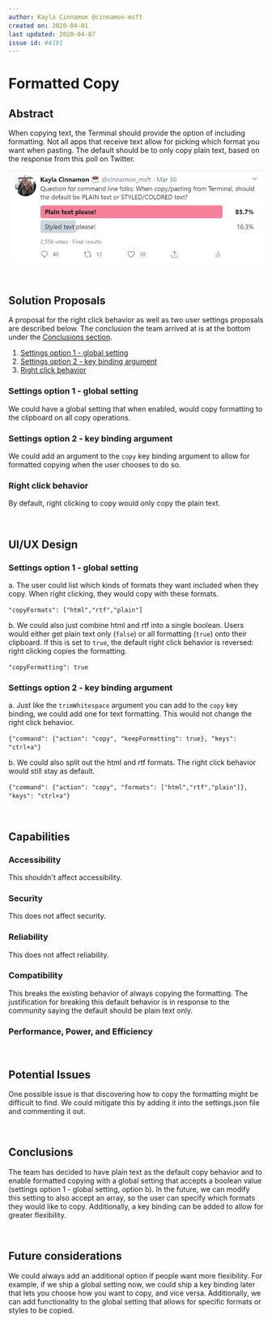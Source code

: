 ```yaml
---
author: Kayla Cinnamon @cinnamon-msft
created on: 2020-04-01
last updated: 2020-04-07
issue id: #4191
---
```


# Formatted Copy

## Abstract

When copying text, the Terminal should provide the option of including formatting. Not all apps that receive text allow for picking which format you want when pasting. The default should be to only copy plain text, based on the response from this poll on Twitter.

![Twitter poll](twitter-poll.png)

<br>

## Solution Proposals

A proposal for the right click behavior as well as two user settings proposals are described below. The conclusion the team arrived at is at the bottom under the [Conclusions section](#conclusions).

1. [Settings option 1 - global setting](#settings-option-1---global-setting)
2. [Settings option 2 - key binding argument](#settings-option-2---key-binding-argument)
3. [Right click behavior](#right-click-behavior)

### Settings option 1 - global setting

We could have a global setting that when enabled, would copy formatting to the clipboard on all copy operations.

### Settings option 2 - key binding argument

We could add an argument to the `copy` key binding argument to allow for formatted copying when the user chooses to do so.

### Right click behavior

By default, right clicking to copy would only copy the plain text.

<br>

## UI/UX Design

### Settings option 1 - global setting

a. The user could list which kinds of formats they want included when they copy. When right clicking, they would copy with these formats.

`"copyFormats": ["html","rtf","plain"]`

b. We could also just combine html and rtf into a single boolean. Users would either get plain text only (`false`) or all formatting (`true`) onto their clipboard. If this is set to `true`, the default right click behavior is reversed: right clicking copies the formatting.

`"copyFormatting": true`

### Settings option 2 - key binding argument

a. Just like the `trimWhitespace` argument you can add to the `copy` key binding, we could add one for text formatting. This would not change the right click behavior.

`{"command": {"action": "copy", "keepFormatting": true}, "keys": "ctrl+a"}`

b. We could also split out the html and rtf formats. The right click behavior would still stay as default.

`{"command": {"action": "copy", "formats": ["html","rtf","plain"]}, "keys": "ctrl+a"}`

<br>

## Capabilities

### Accessibility

This shouldn't affect accessibility.

### Security

This does not affect security.

### Reliability

This does not affect reliability.

### Compatibility

This breaks the existing behavior of always copying the formatting. The justification for breaking this default behavior is in response to the community saying the default should be plain text only.

### Performance, Power, and Efficiency

<br>

## Potential Issues

One possible issue is that discovering how to copy the formatting might be difficult to find. We could mitigate this by adding it into the settings.json file and commenting it out.

<br>

## Conclusions

The team has decided to have plain text as the default copy behavior and to enable formatted copying with a global setting that accepts a boolean value (settings option 1 - global setting, option b). In the future, we can modify this setting to also accept an array, so the user can specify which formats they would like to copy. Additionally, a key binding can be added to allow for greater flexibility.

<br>

## Future considerations

We could always add an additional option if people want more flexibility. For example, if we ship a global setting now, we could ship a key binding later that lets you choose how you want to copy, and vice versa. Additionally, we can add functionality to the global setting that allows for specific formats or styles to be copied.
